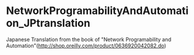 # NetworkProgramabilityAndAutomation_JPtranslation
Japanese Translation from  the book of "Network Programability and Automation"(http://shop.oreilly.com/product/0636920042082.do)
